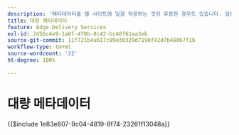 ```yaml
---
description: '메타데이터를 웹 사이트에 일괄 적용하는 것이 유용한 경우도 있습니다. 일반적인 사용 사례:'
title: 대량 메타데이터
feature: Edge Delivery Services
exl-id: 2d56c4e9-1a0f-470b-8c42-bc48f61ea3eb
source-git-commit: 11f721b4a617c99e30329d7196f42d7b48067f1b
workflow-type: tm+mt
source-wordcount: '22'
ht-degree: 100%

---
```


# 대량 메타데이터

{{$include 1e83e607-9c04-4819-8f74-23261f13048a}}

